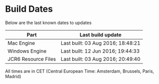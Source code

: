 # Build Dates

Below are the last known dates to updates

Part | Last build update
-----|-----
Mac Engine | Last built: 03 Aug 2016; 18:48:21
Windows Engine | Last built: 12 Jun 2016; 19:44:33
JCR6 Resource Files | Last built: 03 Aug 2016; 20:49:40
All times are in CET (Central European Time: Amsterdam, Brussels, Paris, Madrid)



